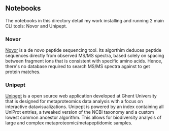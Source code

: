 ## Notebooks ##

The notebooks in this directory detail my work installing and running 2 main CLI tools: Novor and Unipept.


### Novor ####

[Novor](http://www.rapidnovor.com/) is a de novo peptide sequencing tool. Its algorthim deduces peptide sequences directly from observed MS/MS spectra, based solely on spacing between fragment ions that is consistent with specific amino acids.
Hence, there's no database required to search MS/MS spectra against to get protein matches.


### Unipept ###

[Unipept](http://unipept.ugent.be/) is a open source web application developed at Ghent University that is designed for metaproteomics data analysis with a focus on interactive datavisualizations.
Unipept is powered by an index containing all UniProt entries, a tweaked version of the NCBI taxonomy and a custom lowest common ancestor algorithm. This allows for biodiversity analysis of large and complex metaproteomic/metapeptidomic samples.
